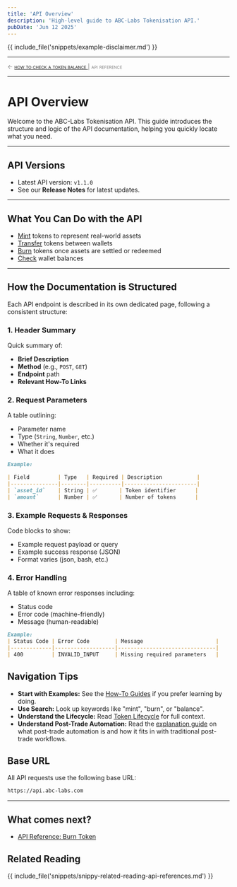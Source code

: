 ```yaml
---
title: 'API Overview'
description: 'High-level guide to ABC-Labs Tokenisation API.'
pubDate: 'Jun 12 2025'
---
```


{{ include_file('snippets/example-disclaimer.md') }}

<hr/>
<span style="font-variant: small-caps; font-size: 0.8rem; color: grey; "> 
    ← <a href="/mkdocs/examples/post-trade-automation/how-tos/how-to-check-a-token-balance/"> how to check a token balance </a>  |   api reference
</span>
<hr/>

# API Overview

Welcome to the ABC-Labs Tokenisation API. This guide introduces the structure and logic of the API documentation, helping you quickly locate what you need.

---

## API Versions

- Latest API version: `v1.1.0`
- See our **Release Notes** for latest updates.

---

## What You Can Do with the API

- [Mint](/mkdocs/examples/post-trade-automation/references/api/api-mint-token/) tokens to represent real-world assets
- [Transfer](/mkdocs/examples/post-trade-automation/references/api/api-transfer-token/) tokens between wallets
- [Burn](/mkdocs/examples/post-trade-automation/references/api/api-burn-token/) tokens once assets are settled or redeemed
- [Check](/mkdocs/examples/post-trade-automation/references/api/api-check-token-balance/) wallet balances

---

## How the Documentation is Structured

Each API endpoint is described in its own dedicated page, following a consistent structure:

### 1. **Header Summary**

Quick summary of:

- **Brief Description**
- **Method** (e.g., `POST`, `GET`)
- **Endpoint** path
- **Relevant How-To Links**

### 2. **Request Parameters**

A table outlining:

- Parameter name
- Type (`String`, `Number`, etc.)
- Whether it's required
- What it does

```markdown
Example:

| Field         | Type   | Required | Description           |
|---------------|--------|----------|-----------------------|
| `asset_id`    | String | ✅       | Token identifier      |
| `amount`      | Number | ✅       | Number of tokens      |
```

### 3. Example Requests & Responses

Code blocks to show:

- Example request payload or query
- Example success response (JSON)
- Format varies (json, bash, etc.)

### 4. Error Handling

A table of known error responses including:

- Status code
- Error code (machine-friendly)
- Message (human-readable)

```markdown
Example:
| Status Code | Error Code        | Message                       |
|-------------|-------------------|-------------------------------|
| 400         | INVALID_INPUT     | Missing required parameters   |
```

## Navigation Tips

- **Start with Examples:** See the [How-To Guides](/mkdocs/examples/post-trade-automation/how-tos/how-to-mint-a-token/) if you prefer learning by doing.
- **Use Search:** Look up keywords like "mint", "burn", or "balance".
- **Understand the Lifecycle:** Read [Token Lifecycle](/mkdocs/examples/post-trade-automation/token-lifecycle/what-is-a-token-lifecycle/) for full context.
- **Understand Post-Trade Automation:** Read the [explanation guide](/mkdocs/examples/post-trade-automation/pt-auto/introduction/) on what post-trade automation is and how it fits in with traditional post-trade workflows. 

## Base URL

All API requests use the following base URL:

```html
https://api.abc-labs.com
```

---


## What comes next?

- [API Reference: Burn Token](/mkdocs/examples/post-trade-automation/references/api/api-burn-token/)

## Related Reading

{{ include_file('snippets/snippy-related-reading-api-references.md') }}

